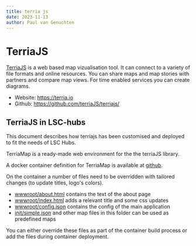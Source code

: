 ```yaml
---
title: terria js
date: 2023-11-13
author: Paul van Genuchten
---
```


# TerriaJS

[TerriaJS](https://terria.io) is a web based map vizualisation tool. It can connect to a variety of file formats and online resources. You can share maps and map stories with partners and compare map views. For time enabled services you can create diagrams.

- Website: <https://terria.io>
- Github: <https://github.com/terriaJS/terriajs/>

## TerriaJS in LSC-hubs

This document describes how terriajs has been customised and deployed to fit the needs of LSC Hubs. 

TerriaMap is a ready-made web environment for the the terriaJS library.

A docker container definition for TerriaMap is available at [github](https://github.com/TerriaJS/TerriaMap/blob/main/Dockerfile).

On the container a number of files need to be overridden with tailored changes (to update titles, logo's colors).

- [wwwroot/about.html](https://github.com/TerriaJS/TerriaMap/blob/main/wwwroot/about.html) contains the text of the about page
- [wwwroot/index.html](https://github.com/TerriaJS/TerriaMap/blob/main/wwwroot/index.html) adds a relevant title and some css updates
- [wwwroot/config.json](https://github.com/TerriaJS/TerriaMap/blob/main/wwwroot/config.json) contains the config of the main application
- [init/simple.json](https://github.com/TerriaJS/TerriaMap/blob/main/wwwroot/init/simple.json) and other map files in this folder can be used as predefined maps

You can either override these files as part of the container build process or add the files during container deployment.